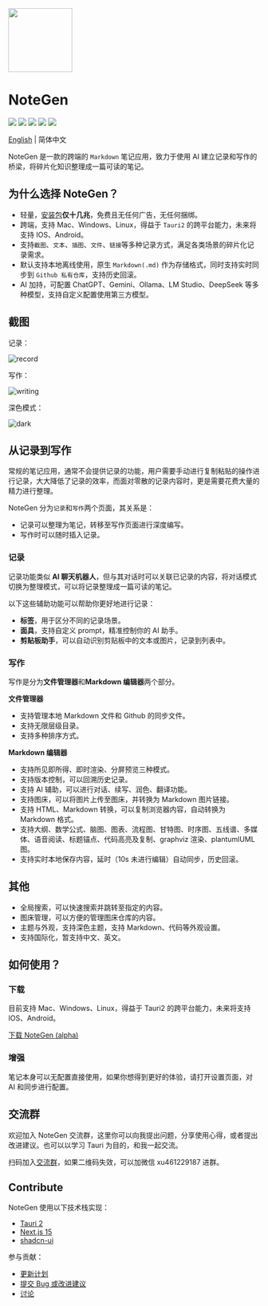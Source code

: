 <img src="https://cdn.jsdelivr.net/gh/codexu/note-gen@dev/app-icon.png" width="128" height="128" />

# NoteGen

![](https://github.com/codexu/note-gen/actions/workflows/release.yml/badge.svg?branch=release)
![](https://img.shields.io/github/v/release/codexu/note-gen)
![](https://img.shields.io/badge/version-alpha-orange)
![](https://img.shields.io/github/downloads/codexu/note-gen/total)
![](https://img.shields.io/github/commit-activity/m/codexu/note-gen)

[English](README.EN.md) | 简体中文

NoteGen 是一款的跨端的 `Markdown` 笔记应用，致力于使用 AI 建立记录和写作的桥梁，将碎片化知识整理成一篇可读的笔记。

## 为什么选择 NoteGen？

- 轻量，[安装包](https://github.com/codexu/note-gen/releases)**仅十几兆**，免费且无任何广告，无任何捆绑。
- 跨端，支持 Mac、Windows、Linux，得益于 `Tauri2` 的跨平台能力，未来将支持 IOS、Android。
- 支持`截图`、`文本`、`插图`、`文件`、`链接`等多种记录方式，满足各类场景的碎片化记录需求。
- 默认支持本地离线使用，原生 `Markdown(.md)` 作为存储格式，同时支持实时同步到 `Github 私有仓库`，支持历史回滚。
- AI 加持，可配置 ChatGPT、Gemini、Ollama、LM Studio、DeepSeek 等多种模型，支持自定义配置使用第三方模型。

## 截图

记录：

![record](https://s2.loli.net/2025/04/14/NxhiWjMZT7RtusS.png)

写作：

![writing](https://s2.loli.net/2025/04/16/LcgMvUa86IpRi4V.png)

深色模式：

![dark](https://s2.loli.net/2025/04/14/9JhgTie2X4tZLdz.png)

## 从记录到写作

常规的笔记应用，通常不会提供记录的功能，用户需要手动进行复制粘贴的操作进行记录，大大降低了记录的效率，而面对零散的记录内容时，更是需要花费大量的精力进行整理。

NoteGen 分为`记录`和`写作`两个页面，其关系是：

- 记录可以整理为笔记，转移至写作页面进行深度编写。
- 写作时可以随时插入记录。

### 记录

记录功能类似 **AI 聊天机器人**，但与其对话时可以关联已记录的内容，将对话模式切换为整理模式，可以将记录整理成一篇可读的笔记。

以下这些辅助功能可以帮助你更好地进行记录：

- **标签**，用于区分不同的记录场景。
- **面具**，支持自定义 prompt，精准控制你的 AI 助手。
- **剪贴板助手**，可以自动识别剪贴板中的文本或图片，记录到列表中。

### 写作

写作是分为**文件管理器**和**Markdown 编辑器**两个部分。

**文件管理器**

- 支持管理本地 Markdown 文件和 Github 的同步文件。
- 支持无限层级目录。
- 支持多种排序方式。

**Markdown 编辑器**

- 支持所见即所得、即时渲染、分屏预览三种模式。
- 支持版本控制，可以回溯历史记录。
- 支持 AI 辅助，可以进行对话、续写、润色、翻译功能。
- 支持图床，可以将图片上传至图床，并转换为 Markdown 图片链接。
- 支持 HTML、Markdown 转换，可以复制浏览器内容，自动转换为 Markdown 格式。
- 支持大纲、数学公式、脑图、图表、流程图、甘特图、时序图、五线谱、多媒体、语音阅读、标题锚点、代码高亮及复制、graphviz 渲染、plantumlUML 图。
- 支持实时本地保存内容，延时（10s 未进行编辑）自动同步，历史回滚。

## 其他

- 全局搜索，可以快速搜索并跳转至指定的内容。
- 图床管理，可以方便的管理图床仓库的内容。
- 主题与外观，支持深色主题，支持 Markdown、代码等外观设置。
- 支持国际化，暂支持中文、英文。

## 如何使用？

### 下载

目前支持 Mac、Windows、Linux，得益于 Tauri2 的跨平台能力，未来将支持 IOS、Android。

[下载 NoteGen (alpha)](https://github.com/codexu/note-gen/releases)

### 增强

笔记本身可以无配置直接使用，如果你想得到更好的体验，请打开设置页面，对 AI 和同步进行配置。

## 交流群

欢迎加入 NoteGen 交流群，这里你可以向我提出问题，分享使用心得，或者提出改进建议。也可以以学习 Tauri 为目的，和我一起交流。

扫码加入[交流群](https://github.com/codexu/note-gen/discussions/110)，如果二维码失效，可以加微信 xu461229187 进群。

## Contribute

NoteGen 使用以下技术栈实现：

- [Tauri 2](https://v2.tauri.app/)
- [Next.js 15](https://nextjs.org/)
- [shadcn-ui](https://ui.shadcn.com/)

参与贡献：

- [更新计划](https://github.com/codexu/note-gen/issues/46)
- [提交 Bug 或改进建议](https://github.com/codexu/note-gen/issues)
- [讨论](https://github.com/codexu/note-gen/discussions)
